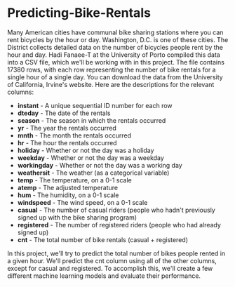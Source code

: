 # Predicting-Bike-Rentals
Many American cities have communal bike sharing stations where you can rent bicycles by the hour or day. Washington, D.C. is one of these cities. The District collects detailed data on the number of bicycles people rent by the hour and day.
Hadi Fanaee-T at the University of Porto compiled this data into a CSV file, which we'll be working with in this project. The file contains 17380 rows, with each row representing the number of bike rentals for a single hour of a single day. You can download the data from the University of California, Irvine's website.
Here are the descriptions for the relevant columns:

- **instant** - A unique sequential ID number for each row
- **dteday** - The date of the rentals
- **season** - The season in which the rentals occurred
- **yr** - The year the rentals occurred
- **mnth** - The month the rentals occurred
- **hr** - The hour the rentals occurred
- **holiday** - Whether or not the day was a holiday
- **weekday** - Whether or not the day was a weekday
- **workingday** - Whether or not the day was a working day
- **weathersit** - The weather (as a categorical variable)
- **temp** - The temperature, on a 0-1 scale
- **atemp** - The adjusted temperature
- **hum** - The humidity, on a 0-1 scale
- **windspeed** - The wind speed, on a 0-1 scale
- **casual** - The number of casual riders (people who hadn't previously signed up with the bike sharing program)
- **registered** - The number of registered riders (people who had already signed up)
- **cnt** - The total number of bike rentals (casual + registered)

In this project, we'll try to predict the total number of bikes people rented in a given hour. We'll predict the cnt column using all of the other columns, except for casual and registered. To accomplish this, we'll create a few different machine learning models and evaluate their performance.
